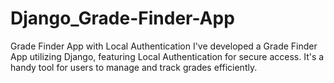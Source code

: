 # Django_Grade-Finder-App
Grade Finder App with Local Authentication
I've developed a Grade Finder App utilizing Django, featuring Local Authentication for secure access. It's a handy tool for users to manage and track grades efficiently.
